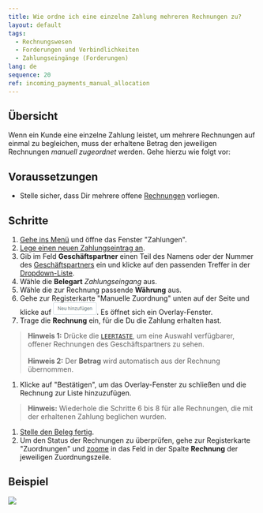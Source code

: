 ```yaml
---
title: Wie ordne ich eine einzelne Zahlung mehreren Rechnungen zu?
layout: default
tags:
  - Rechnungswesen
  - Forderungen und Verbindlichkeiten
  - Zahlungseingänge (Forderungen)
lang: de
sequence: 20
ref: incoming_payments_manual_allocation
---
```


## Übersicht
Wenn ein Kunde eine einzelne Zahlung leistet, um mehrere Rechnungen auf einmal zu begleichen, muss der erhaltene Betrag den jeweiligen Rechnungen *manuell zugeordnet* werden. Gehe hierzu wie folgt vor:

## Voraussetzungen
- Stelle sicher, dass Dir mehrere offene [Rechnungen](Zu_Auftrag_Rechnung_erstellen) vorliegen.

## Schritte
1. [Gehe ins Menü](Menu) und öffne das Fenster "Zahlungen".
1. [Lege einen neuen Zahlungseintrag an](Neuer_Datensatz_Fenster_Webui).
1. Gib im Feld **Geschäftspartner** einen Teil des Namens oder der Nummer des [Geschäftspartners](Neuer_Geschaeftspartner) ein und klicke auf den passenden Treffer in der [Dropdown-Liste](Keyboard_Shortcuts_Liste).
1. Wähle die **Belegart** *Zahlungseingang* aus.
1. Wähle die zur Rechnung passende **Währung** aus.
1. Gehe zur Registerkarte "Manuelle Zuordnung" unten auf der Seite und klicke auf ![](assets/Neu_hinzufuegen_Button.png). Es öffnet sich ein Overlay-Fenster.
1. Trage die **Rechnung** ein, für die Du die Zahlung erhalten hast.
 >**Hinweis 1:** Drücke die [`LEERTASTE`](Keyboard_Shortcuts_Liste), um eine Auswahl verfügbarer, offener Rechnungen des Geschäftspartners zu sehen.<br><br>
 >**Hinweis 2:** Der **Betrag** wird automatisch aus der Rechnung übernommen.

1. Klicke auf "Bestätigen", um das Overlay-Fenster zu schließen und die Rechnung zur Liste hinzuzufügen.
 >**Hinweis:** Wiederhole die Schritte 6 bis 8 für alle Rechnungen, die mit der erhaltenen Zahlung beglichen wurden.

1. [Stelle den Beleg fertig](BelegverarbeitungFertigstellen).
1. Um den Status der Rechnungen zu überprüfen, gehe zur Registerkarte "Zuordnungen" und [zoome](Zoomen_in_Tabellenfeld) in das Feld in der Spalte **Rechnung** der jeweiligen Zuordnungszeile.

## Beispiel
![](assets/Zahlungseingaenge_manuelle_Zuordnung.gif)
